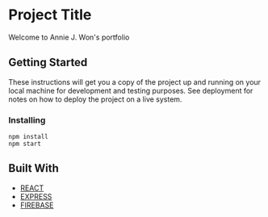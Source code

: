 # Project Title

Welcome to Annie J. Won's portfolio

## Getting Started

These instructions will get you a copy of the project up and running on your local machine for development and testing purposes. See deployment for notes on how to deploy the project on a live system.

### Installing

```
npm install
npm start
```


## Built With

* [REACT](https://facebook.github.io/react/)
* [EXPRESS](https://expressjs.com/)
* [FIREBASE](https://firebase.google.com/)
